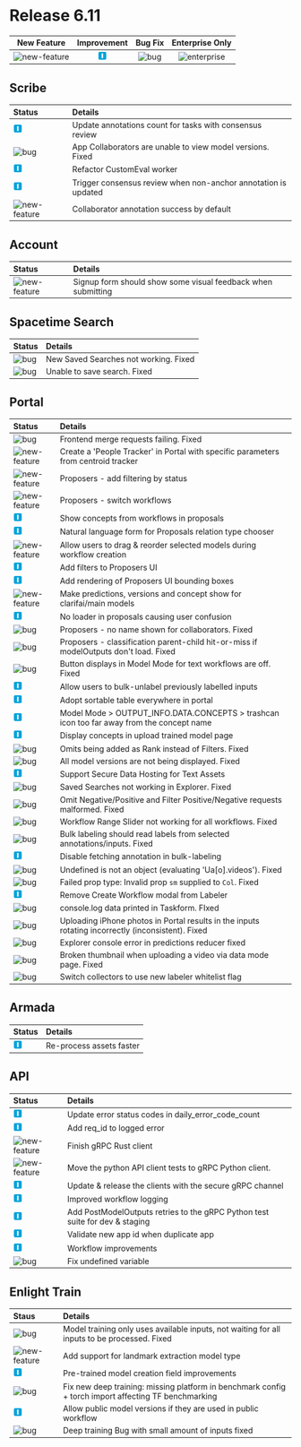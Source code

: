 # Release 6.11

| New Feature | Improvement | Bug Fix | Enterprise Only |
| :---: | :---: | :---: | :---: |
| ![new-feature](../../.gitbook/assets/new_feature%20%281%29%20%281%29%20%2834%29.jpg) | ![improvement](../../.gitbook/assets/improvement%20%2819%29%20%28133%29%20%281%29%20%2875%29.jpg) | ![bug](../../.gitbook/assets/bug%20%28196%29%20%28452%29%20%2841%29.jpg) | ![enterprise](../../.gitbook/assets/enterprise%20%2818%29%20%2816%29%20%281%29%20%282%29.jpg) |

## Scribe

| Status | Details |
| :--- | :--- |
| ![improvement](../../.gitbook/assets/improvement%20%2819%29%20%28133%29%20%281%29%20%2831%29.jpg) | Update annotations count for tasks with consensus review |
| ![bug](../../.gitbook/assets/bug%20%28196%29%20%28452%29%20%28138%29.jpg) | App Collaborators are unable to view model versions. Fixed |
| ![improvement](../../.gitbook/assets/improvement%20%2819%29%20%28133%29%20%281%29%20%28174%29.jpg) | Refactor CustomEval worker |
| ![improvement](../../.gitbook/assets/improvement%20%2819%29%20%28133%29%20%281%29%20%28182%29.jpg) | Trigger consensus review when non-anchor annotation is updated |
| ![new-feature](../../.gitbook/assets/new_feature%20%281%29%20%281%29%20%2818%29.jpg) | Collaborator annotation success by default |

## Account

| Status | Details |
| :--- | :--- |
| ![new-feature](../../.gitbook/assets/new_feature%20%281%29%20%281%29%20%2819%29.jpg) | Signup form should show some visual feedback when submitting |

## Spacetime Search

| Status | Details |
| :--- | :--- |
| ![bug](../../.gitbook/assets/bug%20%28196%29%20%28452%29%20%28164%29.jpg) | New Saved Searches not working. Fixed |
| ![bug](../../.gitbook/assets/bug%20%28196%29%20%28452%29%20%28142%29.jpg) | Unable to save search. Fixed |

## Portal

| Status | Details |
| :--- | :--- |
| ![bug](../../.gitbook/assets/bug%20%28196%29%20%28452%29%20%2836%29.jpg) | Frontend merge requests failing. Fixed |
| ![new-feature](../../.gitbook/assets/new_feature%20%281%29%20%281%29%20%2810%29.jpg) | Create a 'People Tracker' in Portal with specific parameters from centroid tracker |
| ![new-feature](../../.gitbook/assets/new_feature%20%281%29%20%281%29.jpg) | Proposers - add filtering by status |
| ![new-feature](../../.gitbook/assets/new_feature%20%281%29%20%281%29%20%2840%29.jpg) | Proposers - switch workflows |
| ![improvement](../../.gitbook/assets/improvement%20%2819%29%20%28133%29%20%281%29%20%2881%29.jpg) | Show concepts from workflows in proposals |
| ![improvement](../../.gitbook/assets/improvement%20%2819%29%20%28133%29%20%281%29%20%2869%29.jpg) | Natural language form for Proposals relation type chooser |
| ![new-feature](../../.gitbook/assets/new_feature%20%281%29%20%281%29%20%2830%29.jpg) | Allow users to drag & reorder selected models during workflow creation |
| ![improvement](../../.gitbook/assets/improvement%20%2819%29%20%28133%29%20%281%29%20%2844%29.jpg) | Add filters to Proposers UI |
| ![improvement](../../.gitbook/assets/improvement%20%2819%29%20%28133%29%20%281%29%20%2874%29.jpg) | Add rendering of Proposers UI bounding boxes |
| ![new-feature](../../.gitbook/assets/new_feature%20%281%29%20%281%29%20%2815%29.jpg) | Make predictions, versions and concept show for clarifai/main models |
| ![improvement](../../.gitbook/assets/improvement%20%2819%29%20%28133%29%20%281%29%20%2868%29.jpg) | No loader in proposals causing user confusion |
| ![bug](../../.gitbook/assets/bug%20%28196%29%20%28452%29%20%28116%29.jpg) | Proposers - no name shown for collaborators. Fixed |
| ![bug](../../.gitbook/assets/bug%20%28196%29%20%28452%29%20%28181%29.jpg) | Proposers - classification parent-child hit-or-miss if modelOutputs don't load. Fixed |
| ![bug](../../.gitbook/assets/bug%20%28196%29%20%28452%29%20%2834%29.jpg) | Button displays in Model Mode for text workflows are off. Fixed |
| ![improvement](../../.gitbook/assets/improvement%20%2819%29%20%28133%29%20%281%29%20%28179%29.jpg) | Allow users to bulk-unlabel previously labelled inputs |
| ![improvement](../../.gitbook/assets/improvement%20%2819%29%20%28133%29%20%281%29%20%28100%29.jpg) | Adopt sortable table everywhere in portal |
| ![improvement](../../.gitbook/assets/improvement%20%2819%29%20%28133%29%20%281%29%20%28149%29.jpg) | Model Mode &gt; OUTPUT\_INFO.DATA.CONCEPTS &gt; trashcan icon too far away from the concept name |
| ![improvement](../../.gitbook/assets/improvement%20%2819%29%20%28133%29%20%281%29%20%28156%29.jpg) | Display concepts in upload trained model page |
| ![bug](../../.gitbook/assets/bug%20%28196%29%20%28452%29%20%28186%29.jpg) | Omits being added as Rank instead of Filters. Fixed |
| ![bug](../../.gitbook/assets/bug%20%28196%29%20%28452%29%20%2867%29.jpg) | All model versions are not being displayed. Fixed |
| ![improvement](../../.gitbook/assets/improvement%20%2819%29%20%28133%29%20%281%29%20%28103%29.jpg) | Support Secure Data Hosting for Text Assets |
| ![bug](../../.gitbook/assets/bug%20%28196%29%20%28452%29%20%2842%29.jpg) | Saved Searches not working in Explorer. Fixed |
| ![bug](../../.gitbook/assets/bug%20%28196%29%20%28452%29%20%2824%29.jpg) | Omit Negative/Positive and Filter Positive/Negative requests malformed. Fixed |
| ![bug](../../.gitbook/assets/bug%20%28196%29%20%28452%29%20%28187%29.jpg) | Workflow Range Slider not working for all workflows. Fixed |
| ![bug](../../.gitbook/assets/bug%20%28196%29%20%28452%29%20%2894%29.jpg) | Bulk labeling should read labels from selected annotations/inputs. Fixed |
| ![improvement](../../.gitbook/assets/improvement%20%2819%29%20%28133%29%20%281%29%20%28168%29.jpg) | Disable fetching annotation in bulk-labeling |
| ![bug](../../.gitbook/assets/bug%20%28196%29%20%28452%29%20%2864%29.jpg) | Undefined is not an object \(evaluating 'Ua\[o\].videos'\). Fixed |
| ![bug](../../.gitbook/assets/bug%20%28196%29%20%28452%29%20%2883%29.jpg) | Failed prop type: Invalid prop `sm` supplied to `Col`. Fixed |
| ![improvement](../../.gitbook/assets/improvement%20%2819%29%20%28133%29%20%281%29%20%28120%29.jpg) | Remove Create Workflow modal from Labeler |
| ![bug](../../.gitbook/assets/bug%20%28196%29%20%28452%29%20%2879%29.jpg) | console.log data printed in Taskform. FIxed |
| ![bug](../../.gitbook/assets/bug%20%28196%29%20%28452%29%20%28151%29.jpg) | Uploading iPhone photos in Portal results in the inputs rotating incorrectly \(inconsistent\). Fixed |
| ![bug](../../.gitbook/assets/bug%20%28196%29%20%28452%29%20%28204%29.jpg) | Explorer console error in predictions reducer fixed |
| ![bug](../../.gitbook/assets/bug%20%28196%29%20%28452%29%20%2827%29.jpg) | Broken thumbnail when uploading a video via data mode page. Fixed |
| ![bug](../../.gitbook/assets/bug%20%28196%29%20%28452%29%20%28102%29.jpg) | Switch collectors to use new labeler whitelist flag |

## Armada

| Status | Details |
| :--- | :--- |
| ![improvement](../../.gitbook/assets/improvement%20%2819%29%20%28133%29%20%281%29%20%28155%29.jpg) | Re-process assets faster |

## API

| Status | Details |
| :--- | :--- |
| ![improvement](../../.gitbook/assets/improvement%20%2819%29%20%28133%29%20%281%29%20%2848%29.jpg) | Update error status codes in daily\_error\_code\_count |
| ![improvement](../../.gitbook/assets/improvement%20%2819%29%20%28133%29%20%281%29%20%2826%29.jpg) | Add req\_id to logged error |
| ![new-feature](../../.gitbook/assets/new_feature%20%281%29%20%281%29%20%2885%29.jpg) | Finish gRPC Rust client |
| ![new-feature](../../.gitbook/assets/new_feature%20%281%29%20%281%29%20%2859%29.jpg) | Move the python API client tests to gRPC Python client. |
| ![improvement](../../.gitbook/assets/improvement%20%2819%29%20%28133%29%20%281%29%20%28148%29.jpg) | Update & release the clients with the secure gRPC channel |
| ![improvement](../../.gitbook/assets/improvement%20%2819%29%20%28133%29%20%281%29%20%2825%29.jpg) | Improved workflow logging |
| ![improvement](../../.gitbook/assets/improvement%20%2819%29%20%28133%29%20%281%29%20%28101%29.jpg) | Add PostModelOutputs retries to the gRPC Python test suite for dev & staging |
| ![improvement](../../.gitbook/assets/improvement%20%2819%29%20%28133%29%20%281%29%20%2865%29.jpg) | Validate new app id when duplicate app |
| ![improvement](../../.gitbook/assets/improvement%20%2819%29%20%28133%29%20%281%29%20%2888%29.jpg) | Workflow improvements |
| ![bug](../../.gitbook/assets/bug%20%28196%29%20%28452%29%20%2843%29.jpg) | Fix undefined variable |

## Enlight Train

| Staus | Details |
| :--- | :--- |
| ![bug](../../.gitbook/assets/bug%20%28196%29%20%28452%29%20%2868%29.jpg) | Model training only uses available inputs, not waiting for all inputs to be processed. Fixed |
| ![new-feature](../../.gitbook/assets/new_feature%20%281%29%20%281%29%20%2841%29.jpg) | Add support for landmark extraction model type |
| ![improvement](../../.gitbook/assets/improvement%20%2819%29%20%28133%29%20%281%29%20%28163%29.jpg) | Pre-trained model creation field improvements |
| ![bug](../../.gitbook/assets/bug%20%28196%29%20%28452%29%20%28152%29.jpg) | Fix new deep training: missing platform in benchmark config + torch import affecting TF benchmarking |
| ![improvement](../../.gitbook/assets/improvement%20%2819%29%20%28133%29%20%281%29%20%2823%29.jpg) | Allow public model versions if they are used in public workflow |
| ![bug](../../.gitbook/assets/bug%20%28196%29%20%28452%29%20%28179%29.jpg) | Deep training Bug with small amount of inputs fixed |

